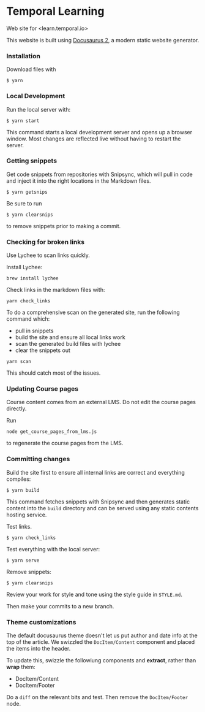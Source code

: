 # Temporal Learning

Web site for <learn.temporal.io>

This website is built using [Docusaurus 2](https://docusaurus.io/), a modern static website generator.

### Installation

Download files with

```
$ yarn
```

### Local Development

Run the local server with:

```gg
$ yarn start
```

This command starts a local development server and opens up a browser window. Most changes are reflected live without having to restart the server.


### Getting snippets


Get code snippets from repositories with Snipsync, which will pull in code and inject it into the right locations in the Markdown files.

```
$ yarn getsnips
```

Be sure to run

```
$ yarn clearsnips
```

to remove snippets prior to making a commit.

### Checking for broken links

Use Lychee to scan links quickly.

Install Lychee:

```
brew install lychee
```

Check links in the markdown files with:

```
yarn check_links
```


To do a comprehensive scan on the generated site, run the following command which:
* pull in snippets
* build the site and ensure all local links work
* scan the generated build files with lychee
* clear the snippets out

```
yarn scan
```

This should catch most of the issues.

### Updating Course pages

Course content comes from an external LMS.  Do not edit the course pages directly.

Run 

```
node get_course_pages_from_lms.js
```

to regenerate the course pages from the LMS. 


### Committing changes

Build the site first to ensure all internal links are correct and everything compiles:

```
$ yarn build
```

This command fetches snippets with Snipsync and then generates static content into the `build` directory and can be served using any static contents hosting service.

Test links.

```
$ yarn check_links
```


Test everything with the local server:

```
$ yarn serve
```


Remove snippets:

```
$ yarn clearsnips
```

Review your work for style and tone using the style guide in `STYLE.md`.



Then make your commits to a new branch.

### Theme customizations

The default docusaurus theme doesn't let us put author and date info at the top of the article. We swizzled the `DocItem/Content` component and placed
the items into the header.

To update this, swizzle the followiung components and **extract**, rather than **wrap** them:

* DocItem/Content
* DocItem/Footer

Do a `diff` on  the relevant bits and test. Then remove the `DocItem/Footer` node.






